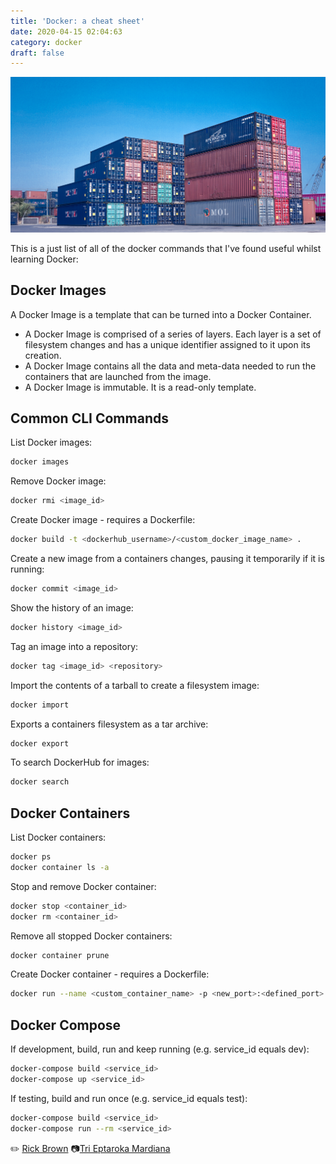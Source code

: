 ```yaml
---
title: 'Docker: a cheat sheet'
date: 2020-04-15 02:04:63
category: docker
draft: false
---
```


![](images/docker.jpg)

This is a just list of all of the docker commands that I've found useful whilst learning Docker:

## Docker Images

A Docker Image is a template that can be turned into a Docker Container.

- A Docker Image is comprised of a series of layers. Each layer is a set of filesystem changes and has a unique identifier assigned to it upon its creation.
- A Docker Image contains all the data and meta-data needed to run the containers that are launched from the image.
- A Docker Image is immutable. It is a read-only template.

## Common CLI Commands

List Docker images:

```bash
docker images
```

Remove Docker image:

```bash
docker rmi <image_id>
```

Create Docker image - requires a Dockerfile:

```bash
docker build -t <dockerhub_username>/<custom_docker_image_name> .
```

Create a new image from a containers changes, pausing it temporarily if it is running:

```bash
docker commit <image_id>
```

Show the history of an image:

```bash
docker history <image_id>
```

Tag an image into a repository:

```bash
docker tag <image_id> <repository>
```

Import the contents of a tarball to create a filesystem image:

```bash
docker import
```

Exports a containers filesystem as a tar archive:

```bash
docker export
```

To search DockerHub for images:

```bash
docker search
```

## Docker Containers

List Docker containers:

```bash
docker ps
docker container ls -a
```

Stop and remove Docker container:

```bash
docker stop <container_id>
docker rm <container_id>
```

Remove all stopped Docker containers:

```bash
docker container prune
```

Create Docker container - requires a Dockerfile:

```bash
docker run --name <custom_container_name> -p <new_port>:<defined_port> -d <dockerhub_user
```

## Docker Compose

If development, build, run and keep running (e.g. service_id equals dev):

```bash
docker-compose build <service_id>
docker-compose up <service_id>
```

If testing, build and run once (e.g. service_id equals test):

```bash
docker-compose build <service_id>
docker-compose run --rm <service_id>
```

✏️ [Rick Brown](https://github.com/RickBr0wn)
📷[Tri Eptaroka Mardiana](https://unsplash.com/@inidiana?utm_source=unsplash)
